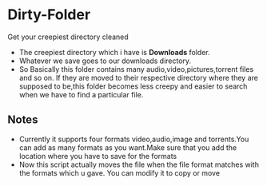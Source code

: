 # Dirty-Folder
Get your creepiest directory cleaned

<ul>
<li>The creepiest directory which i have is <strong>Downloads</strong> folder. </li>
<li>Whatever we save goes to our downloads directory.</li>
<li>So Basically this folder contains many audio,video,pictures,torrent files and so on. If they are moved to their respective directory 
where they are supposed to be,this folder becomes less creepy and easier to search when we have to find a particular file. </li>
</ul>

<h2> Notes </h2>
<ul>
  <li>Currently it supports four formats video,audio,image and torrents.You can add as many formats as you want.Make sure
  that you add the location where you have to save for the formats </li>
  <li>Now this script actually moves the file when the file format matches with the formats which u gave. You can modify it to
  copy or move</ul>
